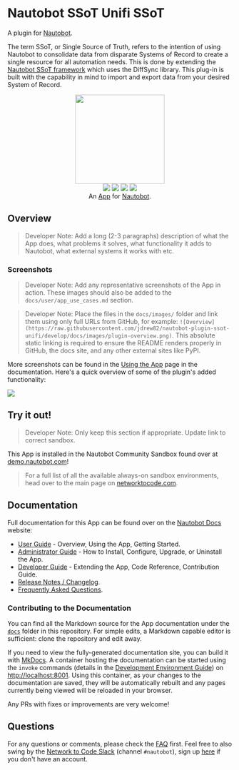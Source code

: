 # Nautobot SSoT Unifi SSoT

A plugin for [Nautobot](https://github.com/nautobot/nautobot).

The term SSoT, or Single Source of Truth, refers to the intention of using Nautobot to consolidate data from disparate Systems of Record to create a single resource for all automation needs. This is done by extending the [Nautobot SSoT framework](https://github.com/nautobot/nautobot-plugin-ssot) which uses the DiffSync library. This plug-in is built with the capability in mind to import and export data from your desired System of Record.

<!--
Developer Note - Remove Me!

The README will have certain links/images broken until the PR is merged into `develop`. Update the GitHub links with whichever branch you're using (main etc.) if different.

The logo of the project is a placeholder (docs/images/icon-nautobot-ssot-unifi.png) - please replace it with your app icon, making sure it's at least 200x200px and has a transparent background!

To avoid extra work and temporary links, make sure that publishing docs (or merging a PR) is done at the same time as setting up the docs site on RTD, then test everything.
-->

<p align="center">
  <img src="https://raw.githubusercontent.com/jdrew82/nautobot-plugin-ssot-unifi/develop/docs/images/icon-nautobot-ssot-unifi.png" class="logo" height="200px">
  <br>
  <a href="https://github.com/jdrew82/nautobot-plugin-ssot-unifi/actions"><img src="https://github.com/jdrew82/nautobot-plugin-ssot-unifi/actions/workflows/ci.yml/badge.svg?branch=main"></a>
  <a href="https://docs.nautobot.com/projects/nautobot-ssot-unifi/en/latest"><img src="https://readthedocs.org/projects/nautobot-plugin-ssot-unifi/badge/"></a>
  <a href="https://pypi.org/project/nautobot-ssot-unifi/"><img src="https://img.shields.io/pypi/v/nautobot-ssot-unifi"></a>
  <a href="https://pypi.org/project/nautobot-ssot-unifi/"><img src="https://img.shields.io/pypi/dm/nautobot-ssot-unifi"></a>
  <br>
  An <a href="https://www.networktocode.com/nautobot/apps/">App</a> for <a href="https://nautobot.com/">Nautobot</a>.
</p>

## Overview

> Developer Note: Add a long (2-3 paragraphs) description of what the App does, what problems it solves, what functionality it adds to Nautobot, what external systems it works with etc.

### Screenshots

> Developer Note: Add any representative screenshots of the App in action. These images should also be added to the `docs/user/app_use_cases.md` section.

> Developer Note: Place the files in the `docs/images/` folder and link them using only full URLs from GitHub, for example: `![Overview](https://raw.githubusercontent.com/jdrew82/nautobot-plugin-ssot-unifi/develop/docs/images/plugin-overview.png)`. This absolute static linking is required to ensure the README renders properly in GitHub, the docs site, and any other external sites like PyPI.

More screenshots can be found in the [Using the App](https://docs.nautobot.com/projects/nautobot-ssot-unifi/en/latest/user/app_use_cases/) page in the documentation. Here's a quick overview of some of the plugin's added functionality:

![](https://raw.githubusercontent.com/jdrew82/nautobot-plugin-ssot-unifi/develop/docs/images/placeholder.png)

## Try it out!

> Developer Note: Only keep this section if appropriate. Update link to correct sandbox.

This App is installed in the Nautobot Community Sandbox found over at [demo.nautobot.com](https://demo.nautobot.com/)!

> For a full list of all the available always-on sandbox environments, head over to the main page on [networktocode.com](https://www.networktocode.com/nautobot/sandbox-environments/).

## Documentation

Full documentation for this App can be found over on the [Nautobot Docs](https://docs.nautobot.com) website:

- [User Guide](https://docs.nautobot.com/projects/nautobot-ssot-unifi/en/latest/user/app_overview/) - Overview, Using the App, Getting Started.
- [Administrator Guide](https://docs.nautobot.com/projects/nautobot-ssot-unifi/en/latest/admin/install/) - How to Install, Configure, Upgrade, or Uninstall the App.
- [Developer Guide](https://docs.nautobot.com/projects/nautobot-ssot-unifi/en/latest/dev/contributing/) - Extending the App, Code Reference, Contribution Guide.
- [Release Notes / Changelog](https://docs.nautobot.com/projects/nautobot-ssot-unifi/en/latest/admin/release_notes/).
- [Frequently Asked Questions](https://docs.nautobot.com/projects/nautobot-ssot-unifi/en/latest/user/faq/).

### Contributing to the Documentation

You can find all the Markdown source for the App documentation under the [`docs`](https://github.com/jdrew82/nautobot-plugin-ssot-unifi/tree/develop/docs) folder in this repository. For simple edits, a Markdown capable editor is sufficient: clone the repository and edit away.

If you need to view the fully-generated documentation site, you can build it with [MkDocs](https://www.mkdocs.org/). A container hosting the documentation can be started using the `invoke` commands (details in the [Development Environment Guide](https://docs.nautobot.com/projects/nautobot-ssot-unifi/en/latest/dev/dev_environment/#docker-development-environment)) on [http://localhost:8001](http://localhost:8001). Using this container, as your changes to the documentation are saved, they will be automatically rebuilt and any pages currently being viewed will be reloaded in your browser.

Any PRs with fixes or improvements are very welcome!

## Questions

For any questions or comments, please check the [FAQ](https://docs.nautobot.com/projects/nautobot-ssot-unifi/en/latest/user/faq/) first. Feel free to also swing by the [Network to Code Slack](https://networktocode.slack.com/) (channel `#nautobot`), sign up [here](http://slack.networktocode.com/) if you don't have an account.
